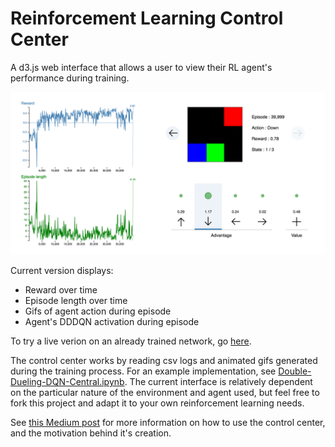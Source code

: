 # Reinforcement Learning Control Center
A d3.js web interface that allows a user to view their RL agent's performance during training.

![RL Control Center](/image.png)


Current version displays:
* Reward over time
* Episode length over time
* Gifs of agent action during episode
* Agent's DDDQN activation during episode


To try a live verion on an already trained network, go [here](http://awjuliani.github.io/Center/).

The control center works by reading csv logs and animated gifs generated during the training process. For an example implementation, see [Double-Dueling-DQN-Central.ipynb](https://github.com/awjuliani/RL-CC/blob/master/Double-Dueling-DQN-Central.ipynb). The current interface is relatively dependent on the particular nature of the environment and agent used, but feel free to fork this project and adapt it to your own reinforcement learning needs. 

See [this Medium post](https://medium.com/p/4f27b134bb2a) for more information on how to use the control center, and the motivation behind it's creation.
